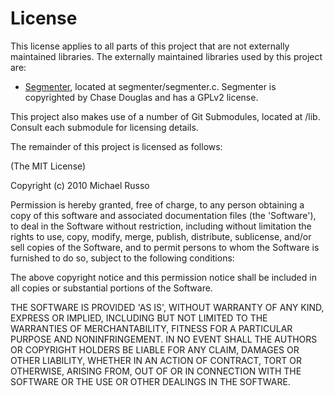# License

This license applies to all parts of this project that are not externally maintained libraries.  The externally maintained libraries used by this project are:

- [Segmenter](http://svn.assembla.com/svn/legend/segmenter/), located at segmenter/segmenter.c.  Segmenter is copyrighted by Chase Douglas and has a GPLv2 license.

This project also makes use of a number of Git Submodules, located at /lib.  Consult each submodule for licensing details.

The remainder of this project is licensed as follows:

(The MIT License)

Copyright (c) 2010 Michael Russo

Permission is hereby granted, free of charge, to any person obtaining a copy of this software and associated documentation files (the 'Software'), to deal in the Software without restriction, including without limitation the rights to use, copy, modify, merge, publish, distribute, sublicense, and/or sell copies of the Software, and to permit persons to whom the Software is furnished to do so, subject to the following conditions:

The above copyright notice and this permission notice shall be included in all copies or substantial portions of the Software.

THE SOFTWARE IS PROVIDED 'AS IS', WITHOUT WARRANTY OF ANY KIND, EXPRESS OR IMPLIED, INCLUDING BUT NOT LIMITED TO THE WARRANTIES OF MERCHANTABILITY, FITNESS FOR A PARTICULAR PURPOSE AND NONINFRINGEMENT. IN NO EVENT SHALL THE AUTHORS OR COPYRIGHT HOLDERS BE LIABLE FOR ANY CLAIM, DAMAGES OR OTHER LIABILITY, WHETHER IN AN ACTION OF CONTRACT, TORT OR OTHERWISE, ARISING FROM, OUT OF OR IN CONNECTION WITH THE SOFTWARE OR THE USE OR OTHER DEALINGS IN THE SOFTWARE.